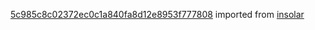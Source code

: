 [5c985c8c02372ec0c1a840fa8d12e8953f777808](https://github.com/insolar/insolar/commit/5c985c8c02372ec0c1a840fa8d12e8953f777808) imported from [insolar](https://github.com/insolar/insolar)
